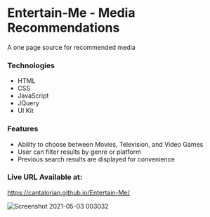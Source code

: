 # Entertain-Me - Media Recommendations
A one page source for recommended media

### Technologies
* HTML
* CSS
* JavaScript
* JQuery
* UI Kit

### Features
- Ability to choose between Movies, Television, and Video Games
- User can filter results by genre or platform
- Previous search results are displayed for convenience

### Live URL Available at:
https://cantalorian.github.io/Entertain-Me/

![Screenshot 2021-05-03 003032](https://user-images.githubusercontent.com/78125561/116847431-bb962700-aba7-11eb-85f5-ec9ae15a5d74.png)